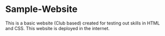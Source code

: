 # Sample-Website
This is a basic website (Club based) created for testing out skills in HTML and CSS. This website is deployed in the internet.
